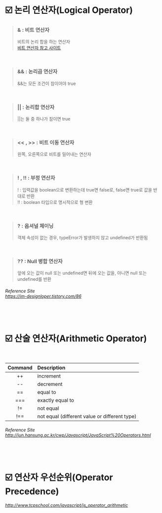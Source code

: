 # :ballot_box_with_check: 논리 연산자(Logical Operator)
> ### & : 비트 연산자
> 비트의 논리 합을 하는 연산자 <br>
[비트 연산자 참고 사이트](https://developer.mozilla.org/ko/docs/Web/JavaScript/Reference/Operators/Bitwise_AND)

<br>

> ### && : 논리곱 연산자
> &&는 모든 조건이 참이어야 true

<br>

> ### || : 논리합 연산자
> ||는 둘 중 하나가 참이면 true

<br>

> ### << , >> : 비트 이동 연산자
> 왼쪽, 오른쪽으로 비트를 밀어내는 연산자

<br>

> ### ! , !! : 부정 연산자
> ! : 입력값을 boolean으로 변환하는데 true면 false로, false면 true로 값을 반대로 반환 <br>
> !! : boolean 타입으로 명시적으로 형 변환

<br>

> ### ? : 옵셔널 체이닝
> 객체 속성이 없는 경우, typeError가 발생하지 않고 undefined가 반환됨

<br>

> ### ?? : Null 병합 연산자
> 앞에 오는 값이 null 또는 undefined면 뒤에 오는 값을, 아니면 null 또는 undefined를 반환

###### Reference Site <br> https://im-designloper.tistory.com/86
<br><br>

# :ballot_box_with_check: 산술 연산자(Arithmetic Operator)
<br>

| Command | Description |
|:---:|:---|
| ++ | increment |
| -- | decrement |
| == | equal to |
| === | exactly equal to |
| != | not equal |
| !== | not equal (different value or different type) |
###### Reference Site <br> http://jun.hansung.ac.kr/cwp/Javascript/JavaScript%20Operators.html 
<br><br>

# :ballot_box_with_check: 연산자 우선순위(Operator Precedence)
###### http://www.tcpschool.com/javascript/js_operator_arithmetic
